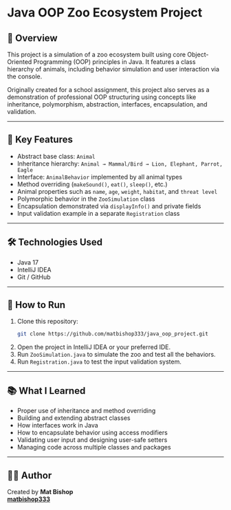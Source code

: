 # Java OOP Zoo Ecosystem Project

## 🧠 Overview
This project is a simulation of a zoo ecosystem built using core Object-Oriented Programming (OOP) principles in Java. It features a class hierarchy of animals, including behavior simulation and user interaction via the console.

Originally created for a school assignment, this project also serves as a demonstration of professional OOP structuring using concepts like inheritance, polymorphism, abstraction, interfaces, encapsulation, and validation.

---

## 🧱 Key Features

- Abstract base class: `Animal`
- Inheritance hierarchy: `Animal → Mammal/Bird → Lion, Elephant, Parrot, Eagle`
- Interface: `AnimalBehavior` implemented by all animal types
- Method overriding (`makeSound()`, `eat()`, `sleep()`, etc.)
- Animal properties such as `name`, `age`, `weight`, `habitat`, and `threat level`
- Polymorphic behavior in the `ZooSimulation` class
- Encapsulation demonstrated via `displayInfo()` and private fields
- Input validation example in a separate `Registration` class

---

## 🛠 Technologies Used

- Java 17
- IntelliJ IDEA
- Git / GitHub

---

## 🚀 How to Run

1. Clone this repository:
   ```bash
   git clone https://github.com/matbishop333/java_oop_project.git 
   ```
2. Open the project in IntelliJ IDEA or your preferred IDE.
3. Run `ZooSimulation.java` to simulate the zoo and test all the behaviors.
4. Run `Registration.java` to test the input validation system.

---

## 📚 What I Learned

- Proper use of inheritance and method overriding
- Building and extending abstract classes
- How interfaces work in Java
- How to encapsulate behavior using access modifiers
- Validating user input and designing user-safe setters
- Managing code across multiple classes and packages

---

## 👨‍💻 Author
Created by **Mat Bishop**  
[**matbishop333**](https://github.com/matbishop333)


